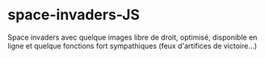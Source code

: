﻿# space-invaders-JS
Space invaders avec quelque images libre de droit, optimisé, disponible en ligne et quelque fonctions 
fort sympathiques (feux d'artifices de victoire...)
